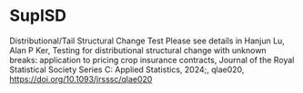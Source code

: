 # SupISD
Distributional/Tail Structural Change Test
Please see details in Hanjun Lu, Alan P Ker, Testing for distributional structural change with unknown breaks: application to pricing crop insurance contracts, Journal of the Royal Statistical Society Series C: Applied Statistics, 2024;, qlae020, https://doi.org/10.1093/jrsssc/qlae020
